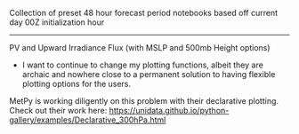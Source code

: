 Collection of preset 48 hour forecast period notebooks based off current day 00Z initialization hour

---
PV and Upward Irradiance Flux (with MSLP and 500mb Height options)
* I want to continue to change my plotting functions, albeit they are archaic and nowhere close to a permanent solution to having flexible plotting options for the users.

MetPy is working diligently on this problem with their declarative plotting. Check out their work here: https://unidata.github.io/python-gallery/examples/Declarative_300hPa.html 
